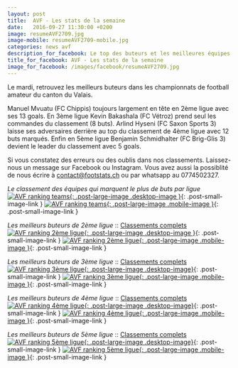 ```yaml
---
layout: post
title:  AVF - Les stats de la semaine
date:   2016-09-27 11:30:00 +0200
image: resumeAVF2709.jpg
image-mobile: resumeAVF2709-mobile.jpg
categories: news avf
description_for_facebook: Le top des buteurs et les meilleures équipes dans le canton du Valais.
title_for_facebook: AVF - Les stats de la semaine
image_for_facebook: /images/facebook/resumeAVF2709.jpg
---
```

Le mardi, retrouvez les meilleurs buteurs dans les championnats de football amateur du canton du Valais.

Manuel Mvuatu (FC Chippis) toujours largement en tête en 2ème ligue avec ses 13 goals. En 3ème ligue Kevin Bakashala (FC Vétroz) prend seul les commandes du classement (8 buts). Arlind Hyseni (FC Saxon Sports 3) laisse ses adversaires derrière au top du classement de 4ème ligue avec 12 buts marqués. Enfin en 5ème ligue Benjamin Schmidhalter (FC Brig-Glis 3) devient le leader du classement avec 5 goals.

Si vous constatez des erreurs ou des oublis dans nos classements. Laissez-nous un message sur Facebook ou Instagram. Vous avez aussi la possiblité de nous écrire à contact@footstats.ch ou par whatsapp au 0774502327.

_Le classement des équipes qui marquent le plus de buts par ligue_
[![AVF ranking teams]({{site.url}}/images/posts/rankings/resumeAVFA2709.jpg){: .post-large-image .desktop-image }]({{site.url}}/images/posts/rankings/resumeAVFA2709.jpg){: .post-small-image-link }
[![AVF ranking teams]({{site.url}}/images/posts/rankings/resumeAVFA2709-mobile.jpg){: .post-large-image .mobile-image }]({{site.url}}/images/posts/rankings/resumeAVFA2709-mobile.jpg){: .post-small-image-link }

_Les meilleurs buteurs de 2ème ligue_ :: [Classements complets]({{site.url}}/avf/2eme-ligue)
[![AVF ranking 2ème ligue]({{site.url}}/images/posts/rankings/resumeAVF22709.jpg){: .post-large-image .desktop-image }]({{site.url}}/images/posts/rankings/resumeAVF22709.jpg){: .post-small-image-link }
[![AVF ranking 2ème ligue]({{site.url}}/images/posts/rankings/resumeAVF22709-mobile.jpg){: .post-large-image .mobile-image }]({{site.url}}/images/posts/rankings/resumeAVF22709-mobile.jpg){: .post-small-image-link }

_Les meilleurs buteurs de 3ème ligue_ :: [Classements complets]({{site.url}}/avf/2eme-ligue)
[![AVF ranking 3ème ligue]({{site.url}}/images/posts/rankings/resumeAVF32709.jpg){: .post-large-image .desktop-image}]({{site.url}}/images/posts/rankings/resumeAVF32709.jpg){: .post-small-image-link }
[![AVF ranking 3ème ligue]({{site.url}}/images/posts/rankings/resumeAVF32709-mobile.jpg){: .post-large-image .mobile-image }]({{site.url}}/images/posts/rankings/resumeAVF32709-mobile.jpg){: .post-small-image-link }

_Les meilleurs buteurs de 4ème ligue_ :: [Classements complets]({{site.url}}/avf/2eme-ligue)
[![AVF ranking 4ème ligue]({{site.url}}/images/posts/rankings/resumeAVF42709.jpg){: .post-large-image .desktop-image}]({{site.url}}/images/posts/rankings/resumeAVF42709.jpg){: .post-small-image-link }
[![AVF ranking 4ème ligue]({{site.url}}/images/posts/rankings/resumeAVF42709-mobile.jpg){: .post-large-image .mobile-image }]({{site.url}}/images/posts/rankings/resumeAVF42709-mobile.jpg){: .post-small-image-link }

_Les meilleurs buteurs de 5ème ligue_ :: [Classements complets]({{site.url}}/avf/2eme-ligue)
[![AVF ranking 5ème ligue]({{site.url}}/images/posts/rankings/resumeAVF52709.jpg){: .post-large-image .desktop-image}]({{site.url}}/images/posts/rankings/resumeAVF52709.jpg){: .post-small-image-link }
[![AVF ranking 5ème ligue]({{site.url}}/images/posts/rankings/resumeAVF52709-mobile.jpg){: .post-large-image .mobile-image }]({{site.url}}/images/posts/rankings/resumeAVF52709-mobile.jpg){: .post-small-image-link }